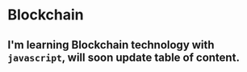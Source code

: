 # Blockchain

## I'm learning Blockchain technology with `javascript`, will soon update table of content.

